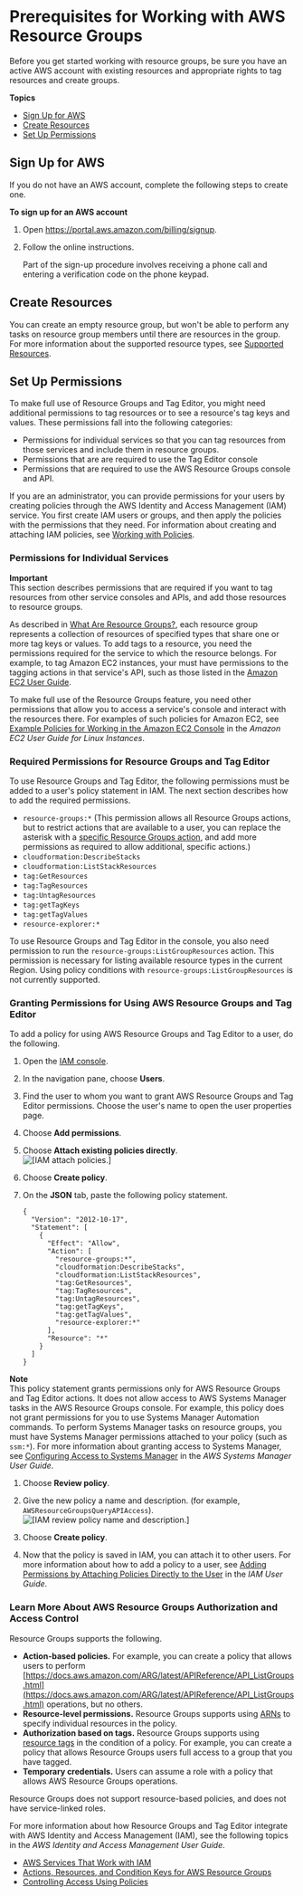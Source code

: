 # Prerequisites for Working with AWS Resource Groups<a name="gettingstarted-prereqs"></a>

Before you get started working with resource groups, be sure you have an active AWS account with existing resources and appropriate rights to tag resources and create groups\.

**Topics**
+ [Sign Up for AWS](#w4aab5c25c13b7)
+ [Create Resources](#w4aab5c25c13b9)
+ [Set Up Permissions](#rg-permissions)

## Sign Up for AWS<a name="w4aab5c25c13b7"></a>

If you do not have an AWS account, complete the following steps to create one\.

**To sign up for an AWS account**

1. Open [https://portal\.aws\.amazon\.com/billing/signup](https://portal.aws.amazon.com/billing/signup)\.

1. Follow the online instructions\.

   Part of the sign\-up procedure involves receiving a phone call and entering a verification code on the phone keypad\.

## Create Resources<a name="w4aab5c25c13b9"></a>

You can create an empty resource group, but won't be able to perform any tasks on resource group members until there are resources in the group\. For more information about the supported resource types, see [Supported Resources](supported-resources.md)\.

## Set Up Permissions<a name="rg-permissions"></a>

To make full use of Resource Groups and Tag Editor, you might need additional permissions to tag resources or to see a resource's tag keys and values\. These permissions fall into the following categories: 
+ Permissions for individual services so that you can tag resources from those services and include them in resource groups\.
+ Permissions that are are required to use the Tag Editor console
+ Permissions that are required to use the AWS Resource Groups console and API\. 

If you are an administrator, you can provide permissions for your users by creating policies through the AWS Identity and Access Management \(IAM\) service\. You first create IAM users or groups, and then apply the policies with the permissions that they need\. For information about creating and attaching IAM policies, see [Working with Policies](https://docs.aws.amazon.com/IAM/latest/UserGuide/ManagingPolicies.html)\.

### Permissions for Individual Services<a name="rg-perms-individual-services"></a>

**Important**  
This section describes permissions that are required if you want to tag resources from other service consoles and APIs, and add those resources to resource groups\.

As described in [What Are Resource Groups?](welcome.md#resource-groups-intro), each resource group represents a collection of resources of specified types that share one or more tag keys or values\. To add tags to a resource, you need the permissions required for the service to which the resource belongs\. For example, to tag Amazon EC2 instances, your must have permissions to the tagging actions in that service's API, such as those listed in the [Amazon EC2 User Guide](https://docs.aws.amazon.com/AWSEC2/latest/UserGuide/Using_Tags.html#Using_Tags_CLI)\.

To make full use of the Resource Groups feature, you need other permissions that allow you to access a service's console and interact with the resources there\. For examples of such policies for Amazon EC2, see [Example Policies for Working in the Amazon EC2 Console](https://docs.aws.amazon.com/AWSEC2/latest/UserGuide/iam-policies-ec2-console.html) in the *Amazon EC2 User Guide for Linux Instances*\.

### Required Permissions for Resource Groups and Tag Editor<a name="rg-permissions-te"></a>

To use Resource Groups and Tag Editor, the following permissions must be added to a user's policy statement in IAM\. The next section describes how to add the required permissions\.
+ `resource-groups:*` \(This permission allows all Resource Groups actions, but to restrict actions that are available to a user, you can replace the asterisk with a [specific Resource Groups action](https://docs.aws.amazon.com/IAM/latest/UserGuide/list_awsresourcegroups.html), and add more permissions as required to allow additional, specific actions\.\)
+ `cloudformation:DescribeStacks`
+ `cloudformation:ListStackResources`
+ `tag:GetResources`
+ `tag:TagResources`
+ `tag:UntagResources`
+ `tag:getTagKeys`
+ `tag:getTagValues`
+ `resource-explorer:*`

To use Resource Groups and Tag Editor in the console, you also need permission to run the `resource-groups:ListGroupResources` action\. This permission is necessary for listing available resource types in the current Region\. Using policy conditions with `resource-groups:ListGroupResources` is not currently supported\.

### Granting Permissions for Using AWS Resource Groups and Tag Editor<a name="rg-permissions-howto"></a>

To add a policy for using AWS Resource Groups and Tag Editor to a user, do the following\.

1. Open the [IAM console](https://console.aws.amazon.com/iam/home?#home)\.

1. In the navigation pane, choose **Users**\.

1. Find the user to whom you want to grant AWS Resource Groups and Tag Editor permissions\. Choose the user's name to open the user properties page\.

1. Choose **Add permissions**\.

1. Choose **Attach existing policies directly**\.  
![\[IAM attach policies.\]](http://docs.aws.amazon.com/ARG/latest/userguide/images/rg-iam-addperms.png)

1. Choose **Create policy**\.

1. On the **JSON** tab, paste the following policy statement\.

   ```
   {
     "Version": "2012-10-17",
     "Statement": [
       {
         "Effect": "Allow",
         "Action": [
           "resource-groups:*",
           "cloudformation:DescribeStacks",
           "cloudformation:ListStackResources",
           "tag:GetResources",
           "tag:TagResources",
           "tag:UntagResources",
           "tag:getTagKeys",
           "tag:getTagValues",
           "resource-explorer:*"
         ],
         "Resource": "*"
       }
     ]
   }
   ```
**Note**  
This policy statement grants permissions only for AWS Resource Groups and Tag Editor actions\. It does not allow access to AWS Systems Manager tasks in the AWS Resource Groups console\. For example, this policy does not grant permissions for you to use Systems Manager Automation commands\. To perform Systems Manager tasks on resource groups, you must have Systems Manager permissions attached to your policy \(such as `ssm:*`\)\. For more information about granting access to Systems Manager, see [Configuring Access to Systems Manager](https://docs.aws.amazon.com/systems-manager/latest/userguide/systems-manager-access.html) in the *AWS Systems Manager User Guide*\.

1. Choose **Review policy**\.

1. Give the new policy a name and description\. \(for example, `AWSResourceGroupsQueryAPIAccess`\)\.  
![\[IAM review policy name and description.\]](http://docs.aws.amazon.com/ARG/latest/userguide/images/rg-iam-policyname.png)

1. Choose **Create policy**\.

1. Now that the policy is saved in IAM, you can attach it to other users\. For more information about how to add a policy to a user, see [Adding Permissions by Attaching Policies Directly to the User](http://docs.aws.amazon.com/IAM/latest/UserGuide/id_users_change-permissions.html#by-direct-attach-policy) in the *IAM User Guide*\.

### Learn More About AWS Resource Groups Authorization and Access Control<a name="rg-perms-iam"></a>

Resource Groups supports the following\.
+ **Action\-based policies\.** For example, you can create a policy that allows users to perform [https://docs.aws.amazon.com/ARG/latest/APIReference/API_ListGroups.html](https://docs.aws.amazon.com/ARG/latest/APIReference/API_ListGroups.html) operations, but no others\.
+ **Resource\-level permissions\.** Resource Groups supports using [ARNs](http://docs.aws.amazon.com/general/latest/gr/aws-arns-and-namespaces.html) to specify individual resources in the policy\.
+ **Authorization based on tags\.** Resource Groups supports using [resource tags](tag-editor.md) in the condition of a policy\. For example, you can create a policy that allows Resource Groups users full access to a group that you have tagged\.
+ **Temporary credentials\.** Users can assume a role with a policy that allows AWS Resource Groups operations\.

Resource Groups does not support resource\-based policies, and does not have service\-linked roles\.

For more information about how Resource Groups and Tag Editor integrate with AWS Identity and Access Management \(IAM\), see the following topics in the *AWS Identity and Access Management User Guide*\.
+ [AWS Services That Work with IAM](https://docs.aws.amazon.com/IAM/latest/UserGuide/reference_aws-services-that-work-with-iam.html#management_svcs)
+ [Actions, Resources, and Condition Keys for AWS Resource Groups](https://docs.aws.amazon.com/IAM/latest/UserGuide/list_awsresourcegroups.html)
+ [Controlling Access Using Policies](https://docs.aws.amazon.com/IAM/latest/UserGuide/access_controlling.html)